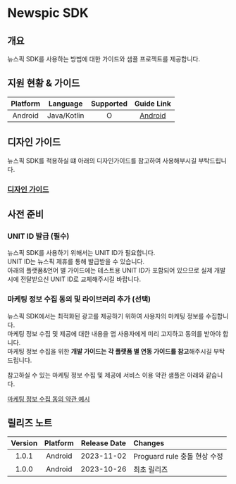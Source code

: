 # Newspic SDK

## 개요

뉴스픽 SDK를 사용하는 방법에 대한 가이드와 샘플 프로젝트를 제공합니다.

## 지원 현황 & 가이드

|  Platform  |  Language   |  Supported  |            Guide Link             |
|:----------:|:-----------:|:-----------:|:---------------------------------:|
|  Android   | Java/Kotlin |      O      |   [Android](MD/ANDROID_JAVA.md)   |


## 디자인 가이드

뉴스픽 SDK를 적용하실 떄 아래의 디자인가이드를 참고하여 사용해부시길 부탁드립니다.

### [디자인 가이드](MD/Newspic_SDK_Design_Guide.pdf)

## 사전 준비

### UNIT ID 발급 (필수)

뉴스픽 SDK를 사용하기 위해서는 UNIT ID가 필요합니다.<br>
UNIT ID는 뉴스픽 제휴를 통해 발급받을 수 있습니다.<br>
아래의 플랫폼&언어 별 가이드에는 테스트용 UNIT ID가 포함되어 있으므로 실제 개발시에 전달받으신 UNIT ID로 교체해주시길 바랍니다.

### 마케팅 정보 수집 동의 및 라이브러리 추가 (선택)

뉴스픽 SDK에서는 최적화된 광고를 제공하기 위하여 사용자의 마케팅 정보를 수집합니다.<br>
마케팅 정보 수집 및 제공에 대한 내용을 앱 사용자에게 미리 고지하고 동의를 받아야 합니다.<br>
마케팅 정보 수집을 위한 **개발 가이드는 각 플랫폼 별 연동 가이드를 참고**해주시길 부탁드립니다.

참고하실 수 있는 마케팅 정보 수집 및 제공에 서비스 이용 약관 샘플은 아래와 같습니다.

[마케팅 정보 수집 동의 약관 예시](MD/AGREEMENT.md)

## 릴리즈 노트

| Version | Platform | Release Date | Changes                |
|:-------:|:--------:|:------------:|:-----------------------|
|  1.0.1  | Android  |  2023-11-02  | Proguard rule 충돌 현상 수정 |
|  1.0.0  | Android  |  2023-10-26  | 최초 릴리즈                 |
